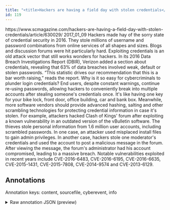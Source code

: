 ```yaml
---
title: "<title>Hackers are having a field day with stolen credentials</title>"
id: 119
---
```


<title>Hackers are having a field day with stolen credentials</title>
<source> https://www.scmagazine.com/hackers-are-having-a-field-day-with-stolen-credentials/article/630029/ </source>
<date> 2017_01_09 </date>
<text>
Hackers made hay of the sorry state of credential security in 2016.
They stole millions of username and password combinations from online services of all shapes and sizes.
Blogs and discussion forums were hit particularly hard.
Exploiting credentials is an old attack vector that still works wonders for hackers.
In its 2016 Data Breach Investigations Report (DBIR), Verizon added a section about credentials, revealing that 63% of data breaches involved weak, default or stolen passwords.
“This statistic drives our recommendation that this is a bar worth raising,” reads the report.
Why is it so easy for cybercriminals to plunder login credentials?
End users, despite constant warnings, continue re-using passwords, allowing hackers to conveniently break into multiple accounts after stealing someone's credentials once.
It's like having one key for your bike lock, front door, office building, car and bank box.
Meanwhile, more software vendors should provide advanced hashing, salting and other scrambling technologies for protecting credential information in case it's stolen.
For example, attackers hacked Clash of Kings' forum after exploiting a known vulnerability in an outdated version of the vBulletin software.
The thieves stole personal information from 1.6 million user accounts, including scrambled passwords.
In one case, an attacker used misplaced install files to gain admin privileges.
In another case, hackers stole one moderator's credentials and used the account to post a malicious message in the forum.
After viewing the message, the forum's administrator had his account compromised, leading to a massive breach.
Notable vulnerabilities exploited in recent years include CVE-2016-6483, CVE-2016-6195, CVE-2016-6635, CVE-2015-1431, CVE-2015-7808, CVE-2014-9574 and CVE-2013-6129.
</text>



## Annotations

Annotation keys: content, sourcefile, cyberevent, info

<details>
<summary>Raw annotation JSON (preview)</summary>

```json
{
  "content": "Hackers made hay of the sorry state of credential security in 2016. They stole millions of username and password combinations from online services of all shapes and sizes. Blogs and discussion forums were hit particularly hard. Exploiting credentials is an old attack vector that still works wonders for hackers. In its 2016 Data Breach Investigations Report (DBIR), Verizon added a section about credentials, revealing that 63% of data breaches involved weak, default or stolen passwords. \u201cThis statistic drives our recommendation that this is a bar worth raising,\u201d reads the report. Why is it so easy for cybercriminals to plunder login credentials? End users, despite constant warnings, continue re-using passwords, allowing hackers to conveniently break into multiple accounts after stealing someone's credentials once. It's like having one key for your bike lock, front door, office building, car and bank box. Meanwhile, more software vendors should provide advanced hashing, salting and other scrambling technologies for protecting credential information in case it's stolen. For example, attackers hacked Clash of Kings' forum after exploiting a known vulnerability in an outdated version of the vBulletin software. The thieves stole personal information from 1.6 million user accounts, including scrambled passwords. In one case, an attacker used misplaced install files to gain admin privileges. In another case, hackers stole one moderator's credentials and used the account to post a malicious message in the forum. After viewing the message, the forum's administrator had his account compromised, leading to a massive breach. Notable vulnerabilities exploited in recent years include CVE-2016-6483, CVE-2016-6195, CVE-2016-6635, CVE-2015-1431, CVE-2015-7808, CVE-2014-9574 and CVE-2013-6129.",
  "sourcefile": "119.txt",
  "cyberevent": {
    "hopper": [
      {
        "index": 0,
        "events": [
          {
            "index": "E8",
            "type": "Vulnerability-related",
            "realis": "Actual",
            "nugget": {
              "startOffset": 1663,
              "index": "T39",
              "endOffset": 1672,
              "text": "exploited"
            },
            "argument": [
              {
                "index": "T32",
                "text": "CVE-2016-6483",
                "endOffset": 1710,
                "role": {
                  "type": "CVE"
                },
                "startOffset": 1697,
                "type": "CVE"
              },
              {
                "index": "T33",
                "text": "CVE-2016-6195",
                "endOffset": 1725,
                "role": {
                  "type": "CVE"
                },
                "startOffset": 1712,
                "type": "CVE"
              },
              {
                "index": "T34",
                "text": "CVE-2016-6635",
                "endOffset": 1740,
                "role": {
                  "type": "CVE"
                },
                "startOffset": 1727,
                "type": "CVE"
              },
              {
                "index": "T35",
                "text": "CVE-2015-1431",
                "endOffset": 1755,
                "role": {
                  "type": "CVE"
                },
                "startOffset": 1742,
                "type": "CVE"
              },
              {
                "index": "T36",
                "text": "CVE-2015-7808",
                "endOffset": 1770,
                "role": {
                  "type": "CVE"
                },
                "startOffset": 1757,
                "type": "CVE"
              },
              {
                "index": "T37",
                "text": "CVE-2014-9574",
                "endOffset": 1785,
                "role": {
                  "type": "CVE"
                },
                "startOffset": 1772,
                "type": "CVE"
              },
              {
                "in
```
</details>
